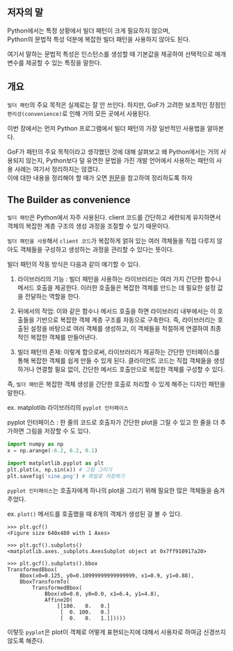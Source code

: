 ## 저자의 말 

Python에서는 특정 상황에서 빌더 패턴이 크게 필요하지 않으며,  
Python의 문법적 특성 덕분에 복잡한 빌더 패턴을 사용하지 않아도 된다. 

여기서 말하는 문법적 특성은 인스턴스를 생성할 때 기본값을 제공하여 선택적으로 매개변수를 제공할 수 있는 특징을 말한다.

## 개요 

`빌더 패턴`의 주요 목적은 실제로는 잘 안 쓰인다. 하지만, GoF가 고려한 보조적인 장점인 `편리성(convenience)`로 인해 거의 모든 곳에서 사용된다. 

이번 장에서는 먼저 Python 프로그램에서 빌더 패턴의 가장 일반적인 사용법을 알아본다. 

GoF가 패턴의 주요 목적이라고 생각했던 것에 대해 살펴보고 왜 Python에서는 거의 사용되지 않는지, 
Python보다 덜 유연한 문법을 가진 개발 언어에서 사용하는 패턴의 사용 사례는 여기서 정리하지는 않겠다.  
이에 대한 내용을 정리해야 할 때가 오면 [원문](https://python-patterns.guide/gang-of-four/builder/)을 참고하여 정리하도록 하자

## The Builder as convenience 

`빌더 패턴`은 Python에서 자주 사용된다. 
client 코드를 간단하고 세련되게 유지하면서 객체의 복잡한 계층 구조의 생성 과정을 조절할 수 있기 때문이다. 

`빌더 패턴을 사용`해서 `client 코드`가 복잡하게 얽혀 있는 여러 객체들을 직접 다루지 않아도 객체들을 구성하고 생성하는 과정을 관리할 수 있다는 뜻이다. 

빌더 패턴의 작동 방식은 다음과 같이 얘기할 수 있다. 

1. 라이브러리의 기능 : 빌더 패턴을 사용하는 라이브러리는 여러 가지 간단한 함수나 메서드 호출을 제공한다.
이러한 호출들은 복잡한 객체를 만드는 데 필요한 설정 값을 전달하는 역할을 한다.

2. 뒤에서의 작업: 이와 같은 함수나 메서드 호출을 하면 라이브러리 내부에서는 이 호출들을 기반으로 복잡한 객체 계층 구조를 자동으로 구축한다. 즉, 라이브러리는 호출된 설정을 바탕으로 여러 객체를 생성하고, 이 객체들을 적절하게 연결하여 최종적인 복잡한 객체를 만들어낸다.

3. 빌더 패턴의 존재: 이렇게 함으로써, 라이브러리가 제공하는 간단한 인터페이스를 통해 복잡한 객체를 쉽게 만들 수 있게 된다. 클라이언트 코드는 직접 객체들을 생성하거나 연결할 필요 없이, 간단한 메서드 호출만으로 복잡한 객체를 구성할 수 있다.

즉, `빌더 패턴`은 복잡한 객체 생성을 간단한 호출로 처리할 수 있게 해주는 디자인 패턴을 말한다. 

ex. matplotlib 라이브러리의 `pyplot 인터페이스`

pyplot 인터페이스 : 한 줄의 코드로 호출자가 간단한 plot을 그릴 수 있고 한 줄을 더 추가하면 그림을 저장할 수 도 있다.

``` python
import numpy as np
x = np.arange(-6.2, 6.2, 0.1)

import matplotlib.pyplot as plt
plt.plot(x, np.sin(x)) # 그림 그리기 
plt.savefig('sine.png') # 파일로 저장하기 
```

`pyplot 인터페이스`는 호출자에게 하나의 plot을 그리기 위해 필요한 많은 객체들을 숨겨주었다. 

ex. `plot()` 메서드를 호출했을 때 8개의 객체가 생성된 걸 볼 수 있다.

```
>>> plt.gcf()
<Figure size 640x480 with 1 Axes>

>>> plt.gcf().subplots()
<matplotlib.axes._subplots.AxesSubplot object at 0x7ff910917a20>

>>> plt.gcf().subplots().bbox
TransformedBbox(
    Bbox(x0=0.125, y0=0.10999999999999999, x1=0.9, y1=0.88),
    BboxTransformTo(
        TransformedBbox(
            Bbox(x0=0.0, y0=0.0, x1=6.4, y1=4.8),
            Affine2D(
                [[100.   0.   0.]
                 [  0. 100.   0.]
                 [  0.   0.   1.]]))))
```

이렇듯 `pyplot`은 plot이 객체로 어떻게 표현되는지에 대해서 사용자로 하여금 신경쓰지 않도록 해준다. 







